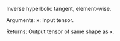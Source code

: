 Inverse hyperbolic tangent, element-wise.

Arguments:
    x: Input tensor.

Returns:
    Output tensor of same shape as `x`.

